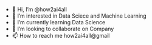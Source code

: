 - 👋 Hi, I’m @how2ai4all
- 👀 I’m interested in Data Sciece and Machine Learning
- 🌱 I’m currently learning Data Science
- 💞️ I’m looking to collaborate on Company
- 📫 How to reach me how2ai4all@gmail

<!---
how2ai4all/how2ai4all is a ✨ special ✨ repository because its `README.md` (this file) appears on your GitHub profile.
You can click the Preview link to take a look at your changes.
--->
